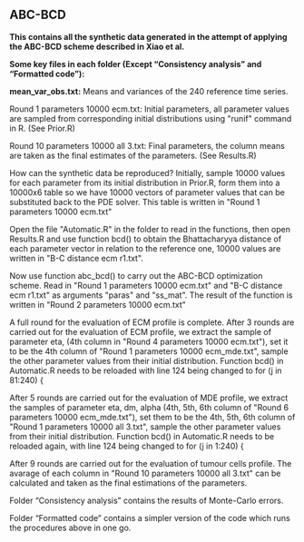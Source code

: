 ## ABC-BCD ##

**This contains all the synthetic data generated in the attempt of applying the ABC-BCD scheme described in Xiao et al.**

**Some key files in each folder (Except “Consistency analysis” and “Formatted code”):**

**mean_var_obs.txt:**  Means and variances of the 240 reference time series.

Round 1 parameters 10000 ecm.txt: Initial parameters, all parameter values are sampled from corresponding initial distributions using "runif" command in R. (See Prior.R)

Round 10 parameters 10000 all 3.txt: Final parameters, the column means are taken as the final estimates of the parameters. (See Results.R)

How can the synthetic data be reproduced?
Initially, sample 10000 values for each parameter from its initial distribution in Prior.R, form them into a 10000x6 table so we have 10000 vectors of parameter values that can be substituted back to the PDE solver. This table is written in "Round 1 parameters 10000 ecm.txt"

Open the file "Automatic.R" in the folder to read in the functions, then open Results.R and use function bcd() to obtain the Bhattacharyya distance of each parameter vector in relation to the reference one, 10000 values are written in "B-C distance ecm r1.txt".

Now use function abc_bcd() to carry out the ABC-BCD optimization scheme. Read in "Round 1 parameters 10000 ecm.txt" and "B-C distance ecm r1.txt" as arguments "paras" and "ss_mat". The result of the function is written in "Round 2 parameters 10000 ecm.txt"

A full round for the evaluation of ECM profile is complete. After 3 rounds are carried out for the evaluation of ECM profile, we extract the sample of parameter eta, (4th column in "Round 4 parameters 10000 ecm.txt"), set it to be the 4th column of "Round 1 parameters 10000 ecm_mde.txt", sample the other parameter values from their initial distribution. Function bcd() in Automatic.R needs to be reloaded with line 124 being changed to for (j in 81:240) {

After 5 rounds are carried out for the evaluation of MDE profile, we extract the samples of parameter eta, dm, alpha (4th, 5th, 6th column of "Round 6 parameters 10000 ecm_mde.txt"), set them to be the 4th, 5th, 6th column of "Round 1 parameters 10000 all 3.txt", sample the other parameter values from their initial distribution. Function bcd() in Automatic.R needs to be reloaded again, with line 124 being changed to for (j in 1:240) {

After 9 rounds are carried out for the evaluation of tumour cells profile. The avarage of each column in "Round 10 parameters 10000 all 3.txt" can be calculated and taken as the final estimations of the parameters.

Folder “Consistency analysis” contains the results of Monte-Carlo errors. 

Folder “Formatted code” contains a simpler version of the code which runs the procedures above in one go. 
